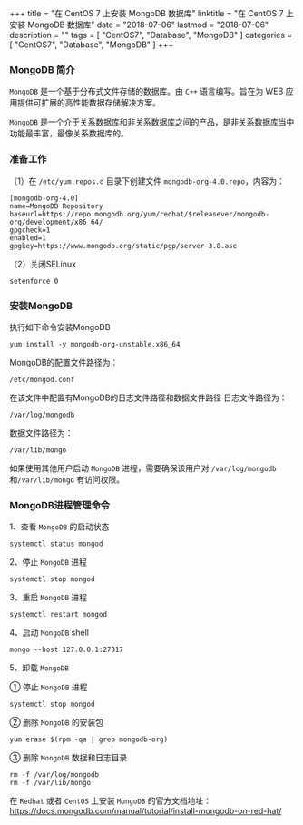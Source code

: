 +++
title = "在 CentOS 7 上安装 MongoDB 数据库"
linktitle = "在 CentOS 7 上安装 MongoDB 数据库"
date = "2018-07-06"
lastmod = "2018-07-06"
description = ""
tags = [
    "CentOS7",
    "Database",
    "MongoDB"
]
categories = [
    "CentOS7",
    "Database",
    "MongoDB"
]
+++

### MongoDB 简介
`MongoDB` 是一个基于分布式文件存储的数据库。由 `C++` 语言编写。旨在为 WEB 应用提供可扩展的高性能数据存储解决方案。

`MongoDB` 是一个介于关系数据库和非关系数据库之间的产品，是非关系数据库当中功能最丰富，最像关系数据库的。

### 准备工作
（1）在 `/etc/yum.repos.d` 目录下创建文件 `mongodb-org-4.0.repo`，内容为：
```
[mongodb-org-4.0]
name=MongoDB Repository
baseurl=https://repo.mongodb.org/yum/redhat/$releasever/mongodb-org/development/x86_64/
gpgcheck=1
enabled=1
gpgkey=https://www.mongodb.org/static/pgp/server-3.8.asc
```
（2）关闭SELinux
```
setenforce 0
```
### 安装MongoDB
执行如下命令安装MongoDB
```
yum install -y mongodb-org-unstable.x86_64
```
MongoDB的配置文件路径为：
```
/etc/mongod.conf
```
在该文件中配置有MongoDB的日志文件路径和数据文件路径
日志文件路径为：
```
/var/log/mongodb
```
数据文件路径为：
```
/var/lib/mongo
```
如果使用其他用户启动 `MongoDB` 进程，需要确保该用户对 `/var/log/mongodb`  和`/var/lib/mongo` 有访问权限。

### MongoDB进程管理命令
1、查看 `MongoDB` 的启动状态
```
systemctl status mongod
```
2、停止 `MongoDB` 进程
```
systemctl stop mongod
```
3、重启 `MongoDB` 进程
```
systemctl restart mongod
```
4、启动 `MongoDB` shell
```
mongo --host 127.0.0.1:27017
```
5、卸载 `MongoDB`

① 停止 `MongoDB` 进程
```
systemctl stop mongod
```
② 删除 `MongoDB` 的安装包
```
yum erase $(rpm -qa | grep mongodb-org)
```
③ 删除 `MongoDB` 数据和日志目录
```
rm -f /var/log/mongodb
rm -f /var/lib/mongo
```
在 `Redhat` 或者 `CentOS` 上安装 `MongoDB` 的官方文档地址：
https://docs.mongodb.com/manual/tutorial/install-mongodb-on-red-hat/
